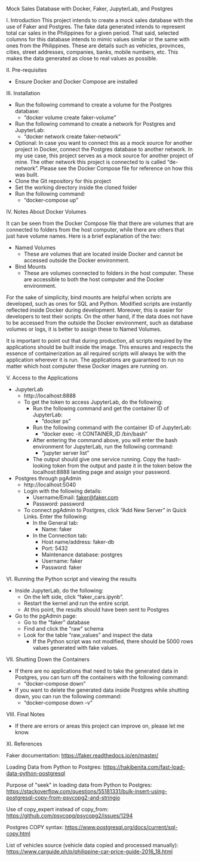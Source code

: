 Mock Sales Database with Docker, Faker, JupyterLab, and Postgres

I. Introduction
This project intends to create a mock sales database with the use of Faker and Postgres. The fake data generated intends to represent total car sales in the Philippines for a given period. That said, selected columns for this database intends to mimic values similar or the same with ones from the Philippines. These are details such as vehicles, provinces, cities, street addresses, companies, banks, mobile numbers, etc. This makes the data generated as close to real values as possible.

II. Pre-requisites
* Ensure Docker and Docker Compose are installed

III. Installation
* Run the following command to create a volume for the Postgres database:
    * “docker volume create faker-volume”
* Run the following command to create a network for Postgres and JupyterLab:
    * “docker network create faker-network”
* Optional: In case you want to connect this as a mock source for another project in Docker, connect the Postgres database to another network. In my use case, this project serves as a mock source for another project of mine. The other network this project is connected to is called “de-network”. Please see the Docker Compose file for reference on how this was built.
* Clone the Git repository for this project
* Set the working directory inside the cloned folder
* Run the following command:
    * “docker-compose up”

IV. Notes About Docker Volumes

It can be seen from the Docker Compose file that there are volumes that are connected to folders from the host computer, while there are others that just have volume names. Here is a brief explanation of the two:
* Named Volumes
    * These are volumes that are located inside Docker and cannot be accessed outside the Docker environment.
* Bind Mounts
    * These are volumes connected to folders in the host computer. These are accessible to both the host computer and the Docker environment.

For the sake of simplicity, bind mounts are helpful when scripts are developed, such as ones for SQL and Python. Modified scripts are instantly reflected inside Docker during development. Moreover, this is easier for developers to test their scripts. On the other hand, if the data does not have to be accessed from the outside the Docker environment, such as database volumes or logs, it is better to assign these to Named Volumes.

It is important to point out that during production, all scripts required by the applications should be built inside the image. This ensures and respects the essence of containerization as all required scripts will always be with the application wherever it is run. The applications are guaranteed to run no matter which host computer these Docker images are running on.

V. Access to the Applications
* JupyterLab
    * http://localhost:8888
    * To get the token to access JupyterLab, do the following:
        * Run the following command and get the container ID of JupyterLab:
            * “docker ps”
        * Run the following command  with the container ID of JupyterLab:
            * “docker exec -it CONTAINER_ID /bin/bash”
        * After entering the command above, you will enter the bash environment for JupyterLab, run the following command:
            * “jupyter server list”
        * The output should give one service running. Copy the hash-looking token from the output and paste it in the token below the localhost:8888 landing page and assign your password.
* Postgres through pgAdmin
    * http://localhost:5040
    * Login with the following details:
        * Username/Email: faker@faker.com
        * Password: password
    * To connect pgAdmin to Postgres, click “Add New Server” in Quick Links. Enter the following:
        * In the General tab:
            * Name: faker
        * In the Connection tab:
            * Host name/address: faker-db
            * Port: 5432
            * Maintenance database: postgres
            * Username: faker
            * Password: faker

VI. Running the Python script and viewing the results
* Inside JupyterLab, do the following:
    * On the left side, click “faker_cars.ipynb”.
    * Restart the kernel and run the entire script.
    * At this point, the results should have been sent to Postgres
* Go to the pgAdmin page:
    * Go to the “faker” database
    * Find and click the “raw” schema
    * Look for the table “raw_values” and inspect the data
        * If the Python script was not modified, there should be 5000 rows values generated with fake values.

VII. Shutting Down the Containers
* If there are no applications that need to take the generated data in Postgres, you can turn off the containers with the following command:
    * “docker-compose down”
* If you want to delete the generated data inside Postgres while shutting down, you can run the following command:
    * “docker-compose down -v”

VIII. Final Notes
* If there are errors or areas this project can improve on, please let me know.

XI. References

Faker documentation: https://faker.readthedocs.io/en/master/

Loading Data from Python to Postgres: https://hakibenita.com/fast-load-data-python-postgresql 

Purpose of "seek" in loading data from Python to Postgres: https://stackoverflow.com/questions/55181331/bulk-insert-using-postgresql-copy-from-psycopg2-and-stringio

Use of copy_expert instead of copy_from:
https://github.com/psycopg/psycopg2/issues/1294

Postgres COPY syntax:
https://www.postgresql.org/docs/current/sql-copy.html

List of vehicles source (vehicle data copied and processed manually):
https://www.carguide.ph/p/philippine-car-price-guide-2016_18.html

